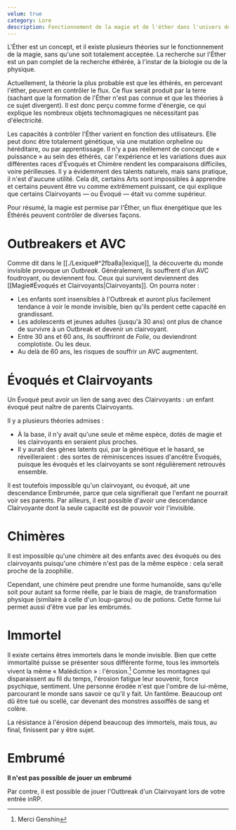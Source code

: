 ```yaml
---
velum: true
category: Lore
description: Fonctionnement de la magie et de l'éther dans l'univers de Vélum.
---
```

L'Éther est un concept, et il existe plusieurs théories sur le fonctionnement de la magie, sans qu'une soit totalement acceptée. La recherche sur l'Éther est un pan complet de la recherche éthérée, à l'instar de la biologie ou de la physique.

Actuellement, la théorie la plus probable est que les éthérés, en percevant l'éther, peuvent en contrôler le flux. Ce flux serait produit par la terre (sachant que la formation de l'Éther n'est pas connue et que les théories à ce sujet divergent).
Il est donc perçu comme forme d'énergie, ce qui explique les nombreux objets technomagiques ne nécessitant pas d'électricité.

Les capacités à contrôler l'Éther varient en fonction des utilisateurs. Elle peut donc être totalement génétique, via une mutation orpheline ou héréditaire, ou par apprentissage. Il n'y a pas réellement de concept de « puissance » au sein des éthérés, car l'expérience et les variations dues aux différentes races d'Évoqués et Chimère rendent les comparaisons difficiles, voire périlleuses. Il y a évidemment des talents naturels, mais sans pratique, il n'est d'aucune utilité.
Cela dit, certains Arts sont impossibles à apprendre et certains peuvent être vu comme extrêmement puissant, ce qui explique que certains Clairvoyants — ou Évoqué — était vu comme supérieur.

Pour résumé, la magie est permise par l'Éther, un flux énergétique que les Éthérés peuvent contrôler de diverses façons.

# Outbreakers et AVC

Comme dit dans le [[./Lexique#^2fba8a|lexique]], la découverte du monde invisible provoque un *Outbreak*. Généralement, ils souffrent d'un AVC foudroyant, ou deviennent fou. Ceux qui survivent deviennent des [[Magie#Évoqués et Clairvoyants|Clairvoyants]].
On pourra noter :
- Les enfants sont insensibles à l'Outbreak et auront plus facilement tendance à voir le monde invisible, bien qu'ils perdent cette capacité en grandissant.
- Les adolescents et jeunes adultes (jusqu'à 30 ans) ont plus de chance de survivre à un Outbreak et devenir un clairvoyant.
- Entre 30 ans et 60 ans, ils souffriront de *Folie*, ou deviendront complotiste. Ou les deux.
- Au delà de 60 ans, les risques de souffrir un AVC augmentent.

# Évoqués et Clairvoyants

Un Évoqué peut avoir un lien de sang avec des Clairvoyants : un enfant évoqué peut naître de parents Clairvoyants.

Il y a plusieurs théories admises :
- À la base, il n'y avait qu'une seule et même espèce, dotés de magie et les clairvoyants en seraient plus proches.
- Il y aurait des gènes latents qui, par la génétique et le hasard, se réveilleraient : des sortes de réminiscences issues d'ancêtre Évoqués, puisque les évoqués et les clairvoyants se sont régulièrement retrouvés ensemble.

Il est toutefois impossible qu'un clairvoyant, ou évoqué, ait une descendance Embrumée, parce que cela signifierait que l'enfant ne pourrait voir ses parents.
Par ailleurs, il est possible d'avoir une descendance Clairvoyante dont la seule capacité est de pouvoir voir l'invisible.

# Chimères

Il est impossible qu'une chimère ait des enfants avec des évoqués ou des clairvoyants puisqu'une chimère n'est pas de la même espèce : cela serait proche de la zoophilie.

Cependant, une chimère peut prendre une forme humanoïde, sans qu'elle soit pour autant sa forme réelle, par le biais de magie, de transformation physique (similaire à celle d'un loup-garou) ou de potions. Cette forme lui permet aussi d'être vue par les embrumés.

# Immortel

Il existe certains êtres immortels dans le monde invisible. Bien que cette immortalité puisse se présenter sous différente forme, tous les immortels vivent la même « Malédiction » : l'érosion.[^1]
Comme les montagnes qui disparaissent au fil du temps, l'érosion fatigue leur souvenir, force psychique, sentiment. Une personne érodée n'est que l'ombre de lui-même, parcourant le monde sans savoir ce qu'il y fait. Un fantôme. Beaucoup ont dû être tué ou scellé, car devenant des monstres assoiffés de sang et colère.

La résistance à l'érosion dépend beaucoup des immortels, mais tous, au final, finissent par y être sujet.

# Embrumé

**Il n'est pas possible de jouer un embrumé**

Par contre, il est possible de jouer l'Outbreak d'un Clairvoyant lors de votre entrée inRP.

[^1]: Merci Genshin